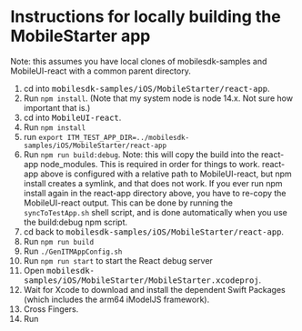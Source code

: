 # Instructions for locally building the MobileStarter app 

Note: this assumes you have local clones of mobilesdk-samples and MobileUI-react with a common parent directory.

1. cd into <span style="font-family: monospace">mobilesdk-samples/iOS/MobileStarter/react-app</span>.
2. Run `npm install`. (Note that my system node is node 14.x. Not sure how important that is.)
3. cd into <span style="font-family: monospace">MobileUI-react</span>.
4. Run `npm install`
5. run `export ITM_TEST_APP_DIR=../mobilesdk-samples/iOS/MobileStarter/react-app`
6. Run `npm run build:debug`. Note: this will copy the build into the react-app node_modules. This is required in order for things to work. react-app above is configured with a relative path to MobileUI-react, but npm install creates a symlink, and that does not work. If you ever run npm install again in the react-app directory above, you have to re-copy the MobileUI-react output. This can be done by running the `syncToTestApp.sh` shell script, and is done automatically when you use the build:debug npm script.
7. cd back to <span style="font-family: monospace">mobilesdk-samples/iOS/MobileStarter/react-app</span>.
8. Run `npm run build`
9. Run `./GenITMAppConfig.sh`
10. Run `npm run start` to start the React debug server
11. Open <span style="font-family: monospace">mobilesdk-samples/iOS/MobileStarter/MobileStarter.xcodeproj</span>.
12. Wait for Xcode to download and install the dependent Swift Packages (which includes the arm64 iModelJS framework).
13. Cross Fingers.
14. Run
